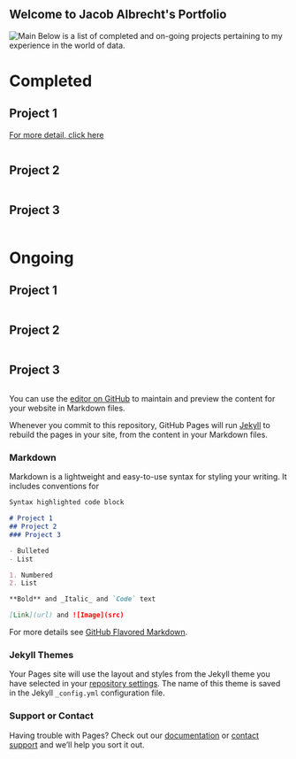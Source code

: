 ## Welcome to Jacob Albrecht's Portfolio

![Main](https://s27389.pcdn.co/wp-content/uploads/2019/12/top-5-data-science-strategy-predictions-2020-1024x440.jpeg)
Below is a list of completed and on-going projects pertaining to my experience in the world of data.

# Completed

## Project 1

[For more detail, click here](https://github.com/jalbrecht24/jalbrecht24.github.io/Project_1.md)
```

```

## Project 2
```

```

## Project 3
```

```



# Ongoing

## Project 1
```

```

## Project 2
```

```

## Project 3
```

```

You can use the [editor on GitHub](https://github.com/jalbrecht24/jalbrecht24.github.io/edit/main/index.md) to maintain and preview the content for your website in Markdown files.

Whenever you commit to this repository, GitHub Pages will run [Jekyll](https://jekyllrb.com/) to rebuild the pages in your site, from the content in your Markdown files.

### Markdown

Markdown is a lightweight and easy-to-use syntax for styling your writing. It includes conventions for

```markdown
Syntax highlighted code block

# Project 1
## Project 2
### Project 3

- Bulleted
- List

1. Numbered
2. List

**Bold** and _Italic_ and `Code` text

[Link](url) and ![Image](src)
```

For more details see [GitHub Flavored Markdown](https://guides.github.com/features/mastering-markdown/).

### Jekyll Themes

Your Pages site will use the layout and styles from the Jekyll theme you have selected in your [repository settings](https://github.com/jalbrecht24/jalbrecht24.github.io/settings). The name of this theme is saved in the Jekyll `_config.yml` configuration file.

### Support or Contact

Having trouble with Pages? Check out our [documentation](https://docs.github.com/categories/github-pages-basics/) or [contact support](https://github.com/contact) and we’ll help you sort it out.
